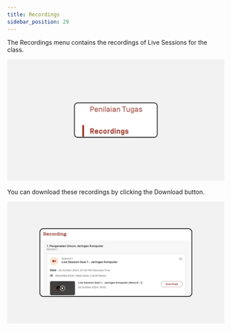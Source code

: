 ```yaml
---
title: Recordings
sidebar_position: 29
---
```

The Recordings menu contains the recordings of Live Sessions for the class.

![](/img/degree-lecture-recordings.jpg)

You can download these recordings by clicking the Download button.

![](/img/degree-lecture-degree-recordings-2.jpg)
